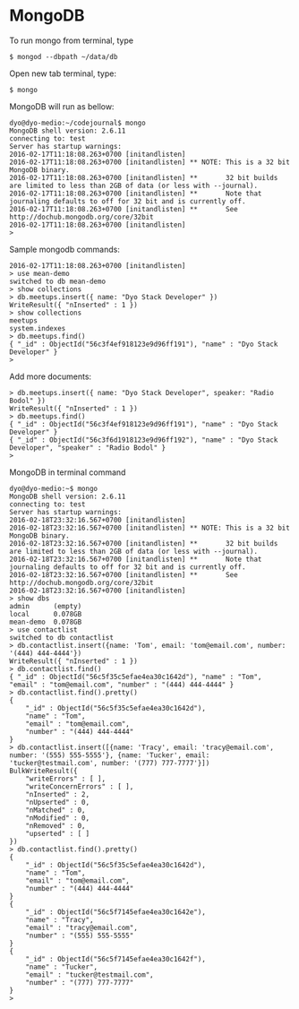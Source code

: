 # MongoDB

To run mongo from terminal, type
	
	$ mongod --dbpath ~/data/db
    
Open new tab terminal, type:

	$ mongo  

MongoDB will run as bellow:

	dyo@dyo-medio:~/codejournal$ mongo
	MongoDB shell version: 2.6.11
	connecting to: test
	Server has startup warnings: 
	2016-02-17T11:18:08.263+0700 [initandlisten] 
	2016-02-17T11:18:08.263+0700 [initandlisten] ** NOTE: This is a 32 bit MongoDB binary.
	2016-02-17T11:18:08.263+0700 [initandlisten] **       32 bit builds are limited to less than 2GB of data (or less with --journal).
	2016-02-17T11:18:08.263+0700 [initandlisten] **       Note that journaling defaults to off for 32 bit and is currently off.
	2016-02-17T11:18:08.263+0700 [initandlisten] **       See http://dochub.mongodb.org/core/32bit
	2016-02-17T11:18:08.263+0700 [initandlisten] 
	>

Sample mongodb commands:

	2016-02-17T11:18:08.263+0700 [initandlisten] 
	> use mean-demo
	switched to db mean-demo
	> show collections
	> db.meetups.insert({ name: "Dyo Stack Developer" })
	WriteResult({ "nInserted" : 1 })
	> show collections
	meetups
	system.indexes
	> db.meetups.find()
	{ "_id" : ObjectId("56c3f4ef918123e9d96ff191"), "name" : "Dyo Stack Developer" }
	> 

Add more documents:

	> db.meetups.insert({ name: "Dyo Stack Developer", speaker: "Radio Bodol" })
	WriteResult({ "nInserted" : 1 })
	> db.meetups.find()
	{ "_id" : ObjectId("56c3f4ef918123e9d96ff191"), "name" : "Dyo Stack Developer" }
	{ "_id" : ObjectId("56c3f6d1918123e9d96ff192"), "name" : "Dyo Stack Developer", "speaker" : "Radio Bodol" }
	> 

MongoDB in terminal command

	dyo@dyo-medio:~$ mongo
	MongoDB shell version: 2.6.11
	connecting to: test
	Server has startup warnings: 
	2016-02-18T23:32:16.567+0700 [initandlisten] 
	2016-02-18T23:32:16.567+0700 [initandlisten] ** NOTE: This is a 32 bit MongoDB binary.
	2016-02-18T23:32:16.567+0700 [initandlisten] **       32 bit builds are limited to less than 2GB of data (or less with --journal).
	2016-02-18T23:32:16.567+0700 [initandlisten] **       Note that journaling defaults to off for 32 bit and is currently off.
	2016-02-18T23:32:16.567+0700 [initandlisten] **       See http://dochub.mongodb.org/core/32bit
	2016-02-18T23:32:16.567+0700 [initandlisten] 
	> show dbs
	admin      (empty)
	local      0.078GB
	mean-demo  0.078GB
	> use contactlist
	switched to db contactlist
	> db.contactlist.insert({name: 'Tom', email: 'tom@email.com', number: '(444) 444-4444'})
	WriteResult({ "nInserted" : 1 })
	> db.contactlist.find()
	{ "_id" : ObjectId("56c5f35c5efae4ea30c1642d"), "name" : "Tom", "email" : "tom@email.com", "number" : "(444) 444-4444" }
	> db.contactlist.find().pretty()
	{
		"_id" : ObjectId("56c5f35c5efae4ea30c1642d"),
		"name" : "Tom",
		"email" : "tom@email.com",
		"number" : "(444) 444-4444"
	}
	> db.contactlist.insert([{name: 'Tracy', email: 'tracy@email.com', number: '(555) 555-5555'}, {name: 'Tucker', email: 'tucker@testmail.com', number: '(777) 777-7777'}])
	BulkWriteResult({
		"writeErrors" : [ ],
		"writeConcernErrors" : [ ],
		"nInserted" : 2,
		"nUpserted" : 0,
		"nMatched" : 0,
		"nModified" : 0,
		"nRemoved" : 0,
		"upserted" : [ ]
	})
	> db.contactlist.find().pretty()
	{
		"_id" : ObjectId("56c5f35c5efae4ea30c1642d"),
		"name" : "Tom",
		"email" : "tom@email.com",
		"number" : "(444) 444-4444"
	}
	{
		"_id" : ObjectId("56c5f7145efae4ea30c1642e"),
		"name" : "Tracy",
		"email" : "tracy@email.com",
		"number" : "(555) 555-5555"
	}
	{
		"_id" : ObjectId("56c5f7145efae4ea30c1642f"),
		"name" : "Tucker",
		"email" : "tucker@testmail.com",
		"number" : "(777) 777-7777"
	}
	> 
